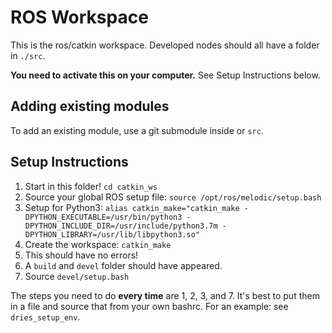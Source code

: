 # ROS Workspace

This is the ros/catkin workspace. Developed nodes should all have a folder in `./src`.

**You need to activate this on your computer.** See Setup Instructions below.

## Adding existing modules

To add an existing module, use a git submodule inside or `src`.

## Setup Instructions

1. Start in this folder! `cd catkin_ws`
2. Source your global ROS setup file: `source /opt/ros/melodic/setup.bash`
3. Setup for Python3: `alias catkin_make="catkin_make -DPYTHON_EXECUTABLE=/usr/bin/python3 -DPYTHON_INCLUDE_DIR=/usr/include/python3.7m -DPYTHON_LIBRARY=/usr/lib/libpython3.so"`
4. Create the workspace: `catkin_make`
5. This should have no errors!
6. A `build` and `devel` folder should have appeared.
7. Source `devel/setup.bash`

The steps you need to do **every time** are 1, 2, 3, and 7. 
It's best to put them in a file and source that from your own bashrc.
For an example: see `dries_setup_env`.
